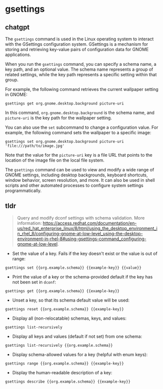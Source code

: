 # gsettings 
## chatgpt 
The `gsettings` command is used in the Linux operating system to interact with the GSettings configuration system. GSettings is a mechanism for storing and retrieving key-value pairs of configuration data for GNOME applications.

When you run the `gsettings` command, you can specify a schema name, a key path, and an optional value. The schema name represents a group of related settings, while the key path represents a specific setting within that group.

For example, the following command retrieves the current wallpaper setting in GNOME:

```
gsettings get org.gnome.desktop.background picture-uri
```

In this command, `org.gnome.desktop.background` is the schema name, and `picture-uri` is the key path for the wallpaper setting.

You can also use the `set` subcommand to change a configuration value. For example, the following command sets the wallpaper to a specific image:

```
gsettings set org.gnome.desktop.background picture-uri 'file:///path/to/image.jpg'
```

Note that the value for the `picture-uri` key is a file URL that points to the location of the image file on the local file system.

The `gsettings` command can be used to view and modify a wide range of GNOME settings, including desktop backgrounds, keyboard shortcuts, window behavior, screen resolution, and more. It can also be used in shell scripts and other automated processes to configure system settings programmatically. 

## tldr 
 
> Query and modify dconf settings with schema validation.
> More information: <https://access.redhat.com/documentation/en-us/red_hat_enterprise_linux/8/html/using_the_desktop_environment_in_rhel_8/configuring-gnome-at-low-level_using-the-desktop-environment-in-rhel-8#using-gsettings-command_configuring-gnome-at-low-level>.

- Set the value of a key. Fails if the key doesn't exist or the value is out of range:

`gsettings set {{org.example.schema}} {{example-key}} {{value}}`

- Print the value of a key or the schema-provided default if the key has not been set in `dconf`:

`gsettings get {{org.example.schema}} {{example-key}}`

- Unset a key, so that its schema default value will be used:

`gsettings reset {{org.example.schema}} {{example-key}}`

- Display all (non-relocatable) schemas, keys, and values:

`gsettings list-recursively`

- Display all keys and values (default if not set) from one schema:

`gsettings list-recursively {{org.example.schema}}`

- Display schema-allowed values for a key (helpful with enum keys):

`gsettings range {{org.example.schema}} {{example-key}}`

- Display the human-readable description of a key:

`gsettings describe {{org.example.schema}} {{example-key}}`
